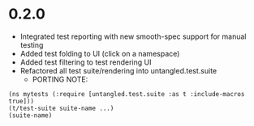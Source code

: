 # 0.2.0

- Integrated test reporting with new smooth-spec support for manual testing
- Added test folding to UI (click on a namespace)
- Added test filtering to test rendering UI
- Refactored all test suite/rendering into untangled.test.suite
    - PORTING NOTE:
```
(ns mytests (:require [untangled.test.suite :as t :include-macros true]))
(t/test-suite suite-name ...)
(suite-name)
```
